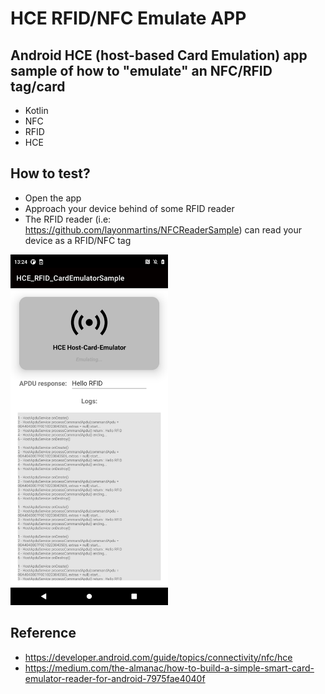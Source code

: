 # HCE RFID/NFC Emulate APP
## Android HCE (host-based Card Emulation) app sample of how to "emulate" an NFC/RFID tag/card

* Kotlin
* NFC
* RFID
* HCE

## How to test?
* Open the app
* Approach your device behind of some RFID reader
* The RFID reader (i.e: https://github.com/layonmartins/NFCReaderSample) can read your device as a RFID/NFC tag

<img src="emulating.png" width="50%">

## Reference
* https://developer.android.com/guide/topics/connectivity/nfc/hce
* https://medium.com/the-almanac/how-to-build-a-simple-smart-card-emulator-reader-for-android-7975fae4040f
